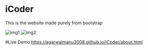 # iCoder
This is the website made purely from bootstrap

![img1](https://github.com/AGARWALMANU3008/iCoder/assets/95706243/85902d55-3e0f-4112-be71-15bda12e992f)
![img2](https://github.com/AGARWALMANU3008/iCoder/assets/95706243/a39f69be-1320-41d8-b696-b176141845bc)

#Live Demo
https://agarwalmanu3008.github.io/iCoder/about.html
